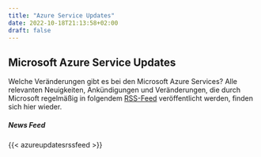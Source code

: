 ```yaml
---
title: "Azure Service Updates"
date: 2022-10-18T21:13:58+02:00
draft: false
---
```


## Microsoft Azure Service Updates

Welche Veränderungen gibt es bei den Microsoft Azure Services? Alle relevanten Neuigkeiten, Ankündigungen und Veränderungen, die durch Microsoft regelmäßig in folgendem [RSS-Feed](https://azurecomcdn.azureedge.net/en-us/updates/feed/) veröffentlicht werden, finden sich hier wieder.

##### News Feed

{{< azureupdatesrssfeed >}}
